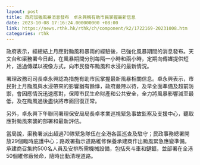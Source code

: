 ```yaml
---
layout: post
title: 政府加強風暴消息發布　卓永興稱有助市民掌握最新信息
date: 2023-10-08 17:16:24.000000000 +08:00
link: https://news.rthk.hk/rthk/ch/component/k2/1722169-20231008.htm
categories: rthk
---
```


政府表示，經總結上月應對颱風和暴雨的經驗後，已強化風暴期間的消息發布。天文台和渠務署今日起，在風暴期間分別每隔一小時和兩小時，定期向傳媒提供短片，透過傳媒以視像方式，向市民發布颱風和水浸的最新情況。

署理政務司司長卓永興認為措施有助市民掌握最新風暴相關信息。卓永興表示，市民對上月颱風與水浸帶來的影響猶有餘悸，政府嚴陣以待，及早全面準備及超前防禦，會因應情況迅速應對，保障市民生命財產和公共安全，全力將風暴影響減至最低，及在颱風過後盡快將市面回復正常。

另外，卓永興下午聯同署理保安局局長卓孝業巡視​緊急事故監察及支援中心，聽取應對颱風來襲的部署和最新評估。

當局說，渠務署派出超過70隊緊急隊伍在全港各區巡查及駐守；民政事務總署開放29個臨時庇護中心；路政署指示道路維修保養承建商作出颱風緊急應變準備。承建商召集約500名人員及安排所需機械設備，包括夾斗車和鏈鋸，並部署在全港50個維修廠候命，隨時出動清理道路。
